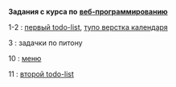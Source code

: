 **Задания с курса по** [**веб-программированию**](https://github.com/vpavlenko/web-programming)

1-2 : [первый todo-list](http://mataelle.github.io/study-stuff/web-tasks/1-2/todo%20list/),  [тупо верстка календаря](http://mataelle.github.io/study-stuff/web-tasks/1-2/calendar/)

3 : задачки по питону

10 : [меню](http://mataelle.github.io/study-stuff/web-tasks/10/menu/)

11 : [второй todo-list](http://mataelle.github.io/study-stuff/web-tasks/11/todo-list/)

